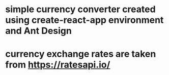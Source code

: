 # simple currency converter created using create-react-app environment and Ant Design
# currency exchange rates are taken from https://ratesapi.io/
#
